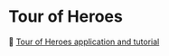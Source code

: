# Tour of Heroes

🔗 [Tour of Heroes application and tutorial](https://angular.io/tutorial/tour-of-heroes)
